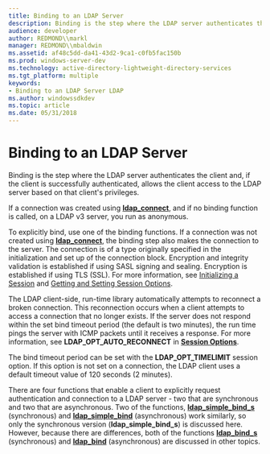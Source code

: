 ```yaml
---
title: Binding to an LDAP Server
description: Binding is the step where the LDAP server authenticates the client and, if the client is successfully authenticated, allows the client access to the LDAP server based on that client's privileges.
audience: developer
author: REDMOND\\markl
manager: REDMOND\\mbaldwin
ms.assetid: af48c5dd-da41-43d2-9ca1-c0fb5fac150b
ms.prod: windows-server-dev
ms.technology: active-directory-lightweight-directory-services
ms.tgt_platform: multiple
keywords:
- Binding to an LDAP Server LDAP
ms.author: windowssdkdev
ms.topic: article
ms.date: 05/31/2018
---
```


# Binding to an LDAP Server

Binding is the step where the LDAP server authenticates the client and, if the client is successfully authenticated, allows the client access to the LDAP server based on that client's privileges.

If a connection was created using [**ldap\_connect**](/previous-versions/windows/desktop/api/Winldap/nf-winldap-ldap_connect), and if no binding function is called, on a LDAP v3 server, you run as anonymous.

To explicitly bind, use one of the binding functions. If a connection was not created using [**ldap\_connect**](/previous-versions/windows/desktop/api/Winldap/nf-winldap-ldap_connect), the binding step also makes the connection to the server. The connection is of a type originally specified in the initialization and set up of the connection block. Encryption and integrity validation is established if using SASL signing and sealing. Encryption is established if using TLS (SSL). For more information, see [Initializing a Session](initializing-a-session.md) and [Getting and Setting Session Options](getting-and-setting-session-options.md).

The LDAP client-side, run-time library automatically attempts to reconnect a broken connection. This reconnection occurs when a client attempts to access a connection that no longer exists. If the server does not respond within the set bind timeout period (the default is two minutes), the run time pings the server with ICMP packets until it receives a response. For more information, see **LDAP\_OPT\_AUTO\_RECONNECT** in [**Session Options**](session-options.md).

The bind timeout period can be set with the **LDAP\_OPT\_TIMELIMIT** session option. If this option is not set on a connection, the LDAP client uses a default timeout value of 120 seconds (2 minutes).

There are four functions that enable a client to explicitly request authentication and connection to a LDAP server - two that are synchronous and two that are asynchronous. Two of the functions, [**ldap\_simple\_bind\_s**](/previous-versions/windows/desktop/api/Winldap/nf-winldap-ldap_simple_bind_s) (synchronous) and [**ldap\_simple\_bind**](/previous-versions/windows/desktop/api/Winldap/nf-winldap-ldap_simple_bind) (asynchronous) work similarly, so only the synchronous version (**ldap\_simple\_bind\_s**) is discussed here. However, because there are differences, both of the functions [**ldap\_bind\_s**](/previous-versions/windows/desktop/api/Winldap/nf-winldap-ldap_bind_s) (synchronous) and [**ldap\_bind**](/previous-versions/windows/desktop/api/Winldap/nf-winldap-ldap_bind) (asynchronous) are discussed in other topics.

 

 




